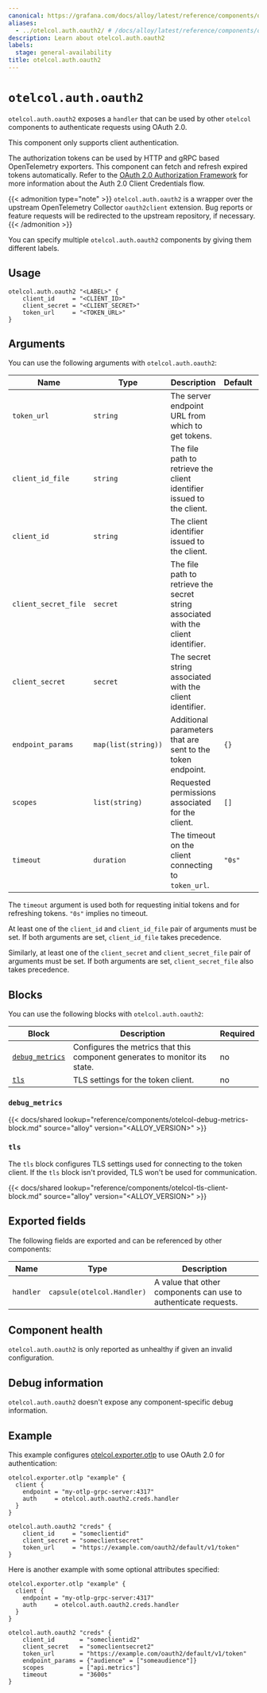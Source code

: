 ```yaml
---
canonical: https://grafana.com/docs/alloy/latest/reference/components/otelcol/otelcol.auth.oauth2/
aliases:
  - ../otelcol.auth.oauth2/ # /docs/alloy/latest/reference/components/otelcol.auth.oauth2/
description: Learn about otelcol.auth.oauth2
labels:
  stage: general-availability
title: otelcol.auth.oauth2
---
```


# `otelcol.auth.oauth2`

`otelcol.auth.oauth2` exposes a `handler` that can be used by other `otelcol` components to authenticate requests using OAuth 2.0.

This component only supports client authentication.

The authorization tokens can be used by HTTP and gRPC based OpenTelemetry exporters.
This component can fetch and refresh expired tokens automatically.
Refer to the [OAuth 2.0 Authorization Framework](https://datatracker.ietf.org/doc/html/rfc6749#section-4.4) for more information about the Auth 2.0 Client Credentials flow.

{{< admonition type="note" >}}
`otelcol.auth.oauth2` is a wrapper over the upstream OpenTelemetry Collector `oauth2client` extension.
Bug reports or feature requests will be redirected to the upstream repository, if necessary.
{{< /admonition >}}

You can specify multiple `otelcol.auth.oauth2` components by giving them different labels.

## Usage

```alloy
otelcol.auth.oauth2 "<LABEL>" {
    client_id     = "<CLIENT_ID>"
    client_secret = "<CLIENT_SECRET>"
    token_url     = "<TOKEN_URL>"
}
```

## Arguments

You can use the following arguments with `otelcol.auth.oauth2`:

| Name                 | Type                | Description                                                                        | Default | Required |
| -------------------- | ------------------- | ---------------------------------------------------------------------------------- | ------- | -------- |
| `token_url`          | `string`            | The server endpoint URL from which to get tokens.                                  |         | yes      |
| `client_id_file`     | `string`            | The file path to retrieve the client identifier issued to the client.              |         | no       |
| `client_id`          | `string`            | The client identifier issued to the client.                                        |         | no       |
| `client_secret_file` | `secret`            | The file path to retrieve the secret string associated with the client identifier. |         | no       |
| `client_secret`      | `secret`            | The secret string associated with the client identifier.                           |         | no       |
| `endpoint_params`    | `map(list(string))` | Additional parameters that are sent to the token endpoint.                         | `{}`    | no       |
| `scopes`             | `list(string)`      | Requested permissions associated for the client.                                   | `[]`    | no       |
| `timeout`            | `duration`          | The timeout on the client connecting to `token_url`.                               | `"0s"`  | no       |

The `timeout` argument is used both for requesting initial tokens and for refreshing tokens. `"0s"` implies no timeout.

At least one of the `client_id` and `client_id_file` pair of arguments must be set.
If both arguments are set, `client_id_file` takes precedence.

Similarly, at least one of the `client_secret` and `client_secret_file` pair of arguments must be set.
If both arguments are set, `client_secret_file` also takes precedence.

## Blocks

You can use the following blocks with `otelcol.auth.oauth2`:

| Block                            | Description                                                                | Required |
| -------------------------------- | -------------------------------------------------------------------------- | -------- |
| [`debug_metrics`][debug_metrics] | Configures the metrics that this component generates to monitor its state. | no       |
| [`tls`][tls]                     | TLS settings for the token client.                                         | no       |

[tls]: #tls
[debug_metrics]: #debug_metrics

### `debug_metrics`

{{< docs/shared lookup="reference/components/otelcol-debug-metrics-block.md" source="alloy" version="<ALLOY_VERSION>" >}}

### `tls`

The `tls` block configures TLS settings used for connecting to the token client.
If the `tls` block isn't provided, TLS won't be used for communication.

{{< docs/shared lookup="reference/components/otelcol-tls-client-block.md" source="alloy" version="<ALLOY_VERSION>" >}}

## Exported fields

The following fields are exported and can be referenced by other components:

| Name      | Type                       | Description                                                     |
| --------- | -------------------------- | --------------------------------------------------------------- |
| `handler` | `capsule(otelcol.Handler)` | A value that other components can use to authenticate requests. |

## Component health

`otelcol.auth.oauth2` is only reported as unhealthy if given an invalid configuration.

## Debug information

`otelcol.auth.oauth2` doesn't expose any component-specific debug information.

## Example

This example configures [otelcol.exporter.otlp][] to use OAuth 2.0 for authentication:

```alloy
otelcol.exporter.otlp "example" {
  client {
    endpoint = "my-otlp-grpc-server:4317"
    auth     = otelcol.auth.oauth2.creds.handler
  }
}

otelcol.auth.oauth2 "creds" {
    client_id     = "someclientid"
    client_secret = "someclientsecret"
    token_url     = "https://example.com/oauth2/default/v1/token"
}
```

Here is another example with some optional attributes specified:
```alloy
otelcol.exporter.otlp "example" {
  client {
    endpoint = "my-otlp-grpc-server:4317"
    auth     = otelcol.auth.oauth2.creds.handler
  }
}

otelcol.auth.oauth2 "creds" {
    client_id       = "someclientid2"
    client_secret   = "someclientsecret2"
    token_url       = "https://example.com/oauth2/default/v1/token"
    endpoint_params = {"audience" = ["someaudience"]}
    scopes          = ["api.metrics"]
    timeout         = "3600s"
}
```

[otelcol.exporter.otlp]: ../otelcol.exporter.otlp/
